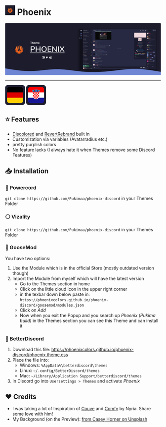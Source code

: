 # <img src="assets/icon.png" height="32px"> Phoenix</img>
![Banner](assets/banner.png)<hr>
<kbd>[<img title="German" alt="German" src="assets/languages/de.png">](.github/docs/01-readme/README.de.md)</kbd>
<kbd>[<img title="Croatian" alt="Croatian" src="assets/languages/hr.png">](.github/docs/01-readme/README.hr.md)</kbd>
## ⭐ Features
- [Discolored](https://github.com/NYRI4/Discolored) and [RevertRebrand](https://github.com/Goose-Nest/GT-RevertRebrand) built in
- Customization via variables (Avatarradius etc.)
- pretty purplish colors
- No feature lacks (I always hate it when Themes remove some Discord Features)

## 📥 Installation
### 🔌 Powercord
`git clone https://github.com/Pukimaa/phoenix-discord` in your Themes Folder

### ⚪ Vizality
`git clone https://github.com/Pukimaa/phoenix-discord` in your Themes Folder

### 🦆 GooseMod
You have two options:
1. Use the Module which is in the official Store (mostly outdated version though)
2. Import the Module from myself which will have the latest version
    - Go to the Themes section in home
    - Click on the little cloud icon in the upper right corner
    - in the texbar down below paste in: `https://phoenixcolors.github.io/phoenix-discord/goosemod/modules.json`
    - Click on *Add*
    - Now when you exit the Popup and you search up *Phoenix (Pukima build)* in the Themes section you can see this Theme and can install it 

### 🔵 BetterDiscord
1. Download this file: https://phoenixcolors.github.io/phoenix-discord/phoenix.theme.css
2. Place the file into:
    - Windows: `%AppData%\betterdiscord\themes`
    - Linux: `~/.config/BetterDiscord/themes`
    - Mac: `~/Library/Application Support/betterdiscord/themes`
3. In Discord go into `Usersettings > Themes` and activate *Phoenix*

## ️️️❤️ Credits
* I was taking a lot of Inspiration of [Couve](https://github.com/NYRI4/Couve) and [Comfy](https://github.com/NYRI4/Comfy/) by Nyria. Share some love with him!
* My Background (on the Preview): [from Casey Horner on Unsplash](https://unsplash.com/photos/RmoWqDCqN2E?utm_source=unsplash&utm_medium=referral&utm_content=creditShareLink)
